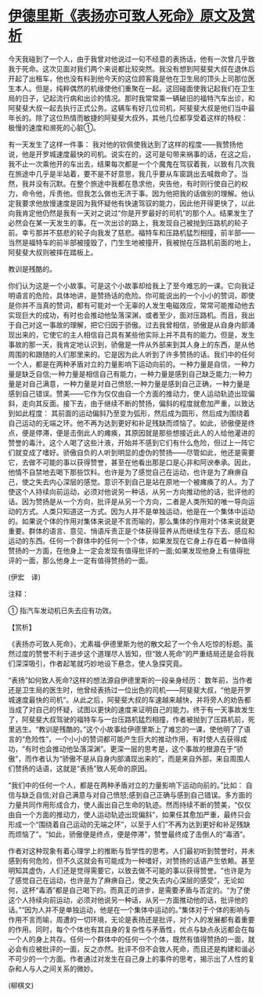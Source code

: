 # [伊德里斯《表扬亦可致人死命》原文及赏析](https://www.vrrw.net/wx/12288.html)

今天我碰到了一个人，由于我曾对他说过一句不经意的表扬话，他有一次曾几乎致我于死命。这次见面对我们两个来说都比较突然。我没有想到阿斐斐大叔在退休后开起了出租车，他也没有料到他今天的这位顾客竟是他在卫生局的顶头上司那位医生本人。但是，纯粹偶然的机缘使他们重聚在一起。这回碰面使我记起我们在卫生局的日子，记起流行病和出诊的情况。那时我常常乘一辆破旧的福特汽车出诊，和阿斐斐大叔一起去执行正式公务。这辆车有好几位司机，阿斐斐大叔是他们当中最年长的。除了这位热情而敏捷的阿斐斐大叔外，其他几位都享受着这样的特权： 极慢的速度和濒死的心脏①。

有一天发生了这样一件事： 我对他的钦佩使我达到了这样的程度——我赞扬他说，他是开罗城速度最快的司机。说实在的，这可是句带来祸事的话，在这之后，我不止一次乘他开的车出去，结果每次都是一个个魔鬼在驾驭着我，以致有几次我在旅途中几乎是半站着，要不是不好意思，我几乎要从车窗跳出去喊救命了。当然，我并没有沉默。在整个旅途中我都在恳求他，央告他，有时则行使自己的权力，命令他，斥责他。但我怎么做也无济于事。因为他把我的话做别的理解。他认定我要求他放慢速度是因为我怀疑他有快速驾驭的能力，因此他开得更快了，以此向我肯定他仍然是我有一天对之说过“你是开罗最好的司机”的那个人。结果发生了必然会在某一天发生的事。在一次出诊的路上，我发现自己被抛到压路机的轮子前。幸亏那并不慈悲的轮子向我发了慈悲。福特车和压路机猛烈相撞，前半部——当然是福特车的前半部被撞毁了，门生生地被撞开，我被抛在压路机前面的地上，阿斐斐大叔则被摔在踏板上。

教训是残酷的。



你们认为这是一个小故事。可是这个小故事却给我上了至今难忘的一课。它向我证明语言的危险，具体地讲，是赞扬话的危险。你可能说出的一个小小的赞词，即使是你并不当真的赞词，都有可能对一个无辜的人发生电磁效应，常常可能推动他去实现巨大的成功，有时也会推动他坠落深渊，或者至少，面对压路机。而且，我出于自己对这一事故的理解，把它归因于骄傲。过去我曾相信，骄傲是从自身内部涌现出来的，它使它的主人相信自己具有某些他实际上并不具有的能力。但是，发生事故的那一天，我肯定地认识到，骄傲是一件从外部来到其人身上的东西，是从他周围的和跟随的人们那里来的。它是因为此人听到了许多赞扬的话。我们中的任何一个人，都是在两种矛盾对立的力量影响下运动向前的。一种力量是自信，一种力量是缺乏自信;一种力量是相信自己有能力，一种力量是感到自己缺乏能力;一种力量是对自己满意，一种力量是对自己愤怒;一种力量是感到自己正确，一种力量是感到自己错误。赞美——它作为仅仅由自一个方面的推动力，使人运动轨迹出现偏斜，走向其反面。接下去，由于继续不断的赞扬，偏斜的程度就愈加严重，以致达到如此程度： 其前面的运动偏斜乃至变为弧形，然后成为圆形，然后成为围绕着自己运动的无端之环。他不再为达到更好和补足残缺而烦恼了。如此，骄傲便是终点，便是停滞，便是击倒此人的瘫痪，其原因就是那些想接近此人的人给他灌进的赞誉的毒汁。这个人喝了这些汁液，开始并不感到它们有什么危险，但过上一阵它们就变成了嗜好。骄傲自负的人听到明显的虚伪的赞扬——尽管如此，他还是需要它，去做不可能的事以获得赞誉，甚至在他看出那是口是心非和阿谀奉承。因此，他情不自禁地去喝下那些饮料。也许是为了感觉自己在运动，也许是为了麻痹自己，使之失去内心深层的感觉。意识不到自己是站在原地一个被瘫痪了的人。为了使这个人持续向前运动，必须对他说另一种话，从另一方向推动他的话，批评他的话。因为赞扬是从一个方向，批评是从另一个方向，二者是人类所知的唯一导向运动的方式。人类只知道这一方式。因为人并不是单独运动，他是在一个集体中运动的。如果说个体的作用对集体来说是不言而喻的，那么集体的作用对个体来说就更重要。群体的语言、意见、悄语斥责正是个体获得营养从而继续生存下去、感应和运动的东西。任何一个群体中的任何一个个体，如果发现在它身上存在着一种值得赞扬的一方面，在他身上一定会发现有值得批评的一面;如果发现他身上有值得批评的一面，那么他身上一定有值得赞扬的一面。

(伊宏　译)

注释：

① 指汽车发动机已失去应有功效。

【赏析】

《表扬亦可致人死命》，尤素福·伊德里斯为他的散文起了一个令人吃惊的标题。虽然过度的赞誉不利于进步这个道理尽人皆知，但“致人死命”的严重结局还是会将我们深深吸引，作者起笔就巧妙地设下悬念，使人急探究竟。

“表扬”如何致人死命?这样的想法源自伊德里斯的一段亲身经历： 数年前，当作者还是卫生局的医生时，他曾经表扬过一位出色的司机——阿斐斐大叔，“他是开罗城速度最快的司机”。从此之后，阿斐斐大叔的车速越来越快，并将旁人的劝告都当成了对自己的怀疑，试图以更快的速度来证明自己的能力。终于有一天事故发生了，阿斐斐大叔驾驶的福特车与一台压路机猛烈相撞，作者被抛到了压路机前，死里逃生。“教训是残酷的。”这个小故事给伊德里斯上了难忘的一课，使他明了了语言的“危险性”，一个小小的赞词都可能产生巨大的推动作用，有时使人去获得成功，“有时也会推动他坠落深渊”。更深一层的思考是，这个事故的根源在于“骄傲”，而作者认为“骄傲不是从自身内部涌现出来的”，而是来自外部，来自周围人们赞扬的话语，这就是“表扬”致人死命的原因。

“我们中的任何一个人，都是在两种矛盾对立的力量影响下运动向前的。”比如： 自信与缺乏自信;对自己满意与对自己愤怒;感到自己正确与感到自己错误。多方面的力量共同作用形成合力，使人画出自己生命的轨迹。然而持续不断的赞美，“仅仅由自一个方面的推动力，使人运动轨迹出现偏斜”，如果任其愈加严重，最终只会形成一个“围绕着自己运动的无端之环”，以至于人们“不再为达到更好和补足残缺而烦恼了”。“如此，骄傲便是终点，便是停滞”，赞誉最终成了击倒人的“毒酒”。

作者对这种现象有着心理学上的推断与哲学性的思考。人们最初听到赞誉时，并未感到有何危险，但不久这就会有可能成为一种嗜好，对赞扬的话语产生依赖。甚至明知其虚伪，人们还是觉得需要它，以致去做不可能的事以获得赞誉。“也许是为了感觉自己在运动，也许是为了麻痹自己，使之失去内心深层的感受”，无论如何，这杯“毒酒”都是自己喝下的。而真正的进步，是需要矛盾与否定的。“为了使这个人持续向前运动，必须对他说另一种话，从另一方面推动他的话，批评他的话。”“因为人并不是单独运动，他是在一个集体中运动的。”集体对于个体的影响与作用不言而喻，周遭的一切环境，无论是表扬还是批评，对个人的发展都有着重要的作用。同时，每个个体也有其自身的复杂性与矛盾性，优点与缺点永远都会在每一个人的身上共存。任何一个群体中的任何一个个体，既然有值得赞扬的一面，就必会有应被批评的一面，反之亦然。批评不但不会致人死命，而且还是构建和谐必不可少的一个方面。作者通过对发生在自己身上的事件的思考，揭示出了人性的复杂和人与人之间关系的微妙。

(柳棋文)

